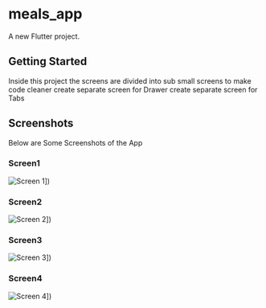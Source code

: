 # meals_app

A new Flutter project.

## Getting Started

Inside this project the screens are divided into sub small screens to make code cleaner
create separate screen for Drawer 
create separate screen for Tabs

## Screenshots

Below are Some Screenshots of the App

### Screen1
![Screen 1](assets/images/screen1.jpg)])

### Screen2
![Screen 2](assets/images/screen2.jpg)])

### Screen3
![Screen 3](assets/images/screen3.jpg)])

### Screen4
![Screen 4](assets/images/screen4.jpg)])
